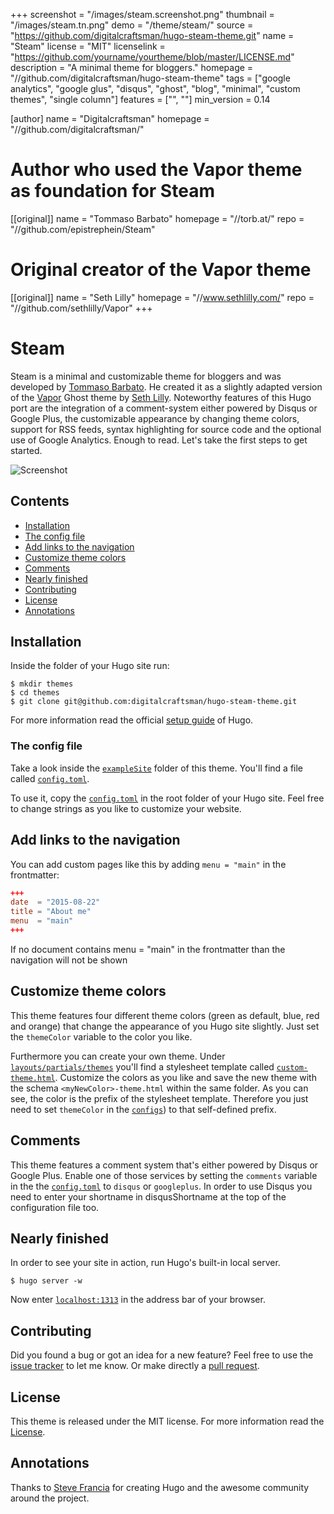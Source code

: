 +++
screenshot = "/images/steam.screenshot.png"
thumbnail = "/images/steam.tn.png"
demo = "/theme/steam/"
source = "https://github.com/digitalcraftsman/hugo-steam-theme.git"
name = "Steam"
license = "MIT"
licenselink = "https://github.com/yourname/yourtheme/blob/master/LICENSE.md"
description = "A minimal theme for bloggers."
homepage = "//github.com/digitalcraftsman/hugo-steam-theme"
tags = ["google analytics", "google glus", "disqus", "ghost", "blog", "minimal", "custom themes", "single column"]
features = ["", ""]
min_version = 0.14

[author]
  name = "Digitalcraftsman"
  homepage = "//github.com/digitalcraftsman/"

# Author who used the Vapor theme as foundation for Steam
[[original]]
  name = "Tommaso Barbato"
  homepage = "//torb.at/"
  repo = "//github.com/epistrephein/Steam"

# Original creator of the Vapor theme
[[original]]
  name = "Seth Lilly"
  homepage = "//www.sethlilly.com/"
  repo = "//github.com/sethlilly/Vapor"
+++

# Steam

Steam is a minimal and customizable theme for bloggers and was developed by [Tommaso Barbato](//github.com/epistrephein). He created it as a slightly adapted version of the [Vapor](//github.com/sethlilly/Vapor) Ghost theme by [Seth Lilly](//github.com/sethlilly). Noteworthy features of this Hugo port are the integration of a comment-system either powered by Disqus or Google Plus, the customizable appearance by changing theme colors, support for RSS feeds, syntax highlighting for source code and the optional use of Google Analytics. Enough to read. Let's take the first steps to get started.

![Screenshot](https://raw.githubusercontent.com/digitalcraftsman/hugo-steam-theme/dev/images/screenshot.png)


## Contents

- [Installation](#installation)
- [The config file](#the-config-file)
- [Add links to the navigation](#add-links-to-the-navigation)
- [Customize theme colors](#customize-theme-colors)
- [Comments](#comments)
- [Nearly finished](#nearly-finished)
- [Contributing](#contributing)
- [License](#license)
- [Annotations](#annotations)


## Installation

Inside the folder of your Hugo site run:

    $ mkdir themes
    $ cd themes
    $ git clone git@github.com:digitalcraftsman/hugo-steam-theme.git

For more information read the official [setup guide](//gohugo.io/overview/installing/) of Hugo.

### The config file

Take a look inside the [`exampleSite`](//github.com/digitalcraftsman/hugo-steam-theme/blob/dev/exampleSite/) folder of this theme. You'll find a file called [`config.toml`](//github.com/digitalcraftsman/hugo-steam-theme/blob/dev/exampleSite/config.toml).

To use it, copy the [`config.toml`](//github.com/digitalcraftsman/hugo-steam-theme/blob/dev/exampleSite/config.toml) in the root folder of your Hugo site. Feel free to change strings as you like to customize your website.

## Add links to the navigation

You can add custom pages like this by adding `menu = "main"` in the frontmatter:

```toml
+++
date  = "2015-08-22"
title = "About me"
menu  = "main"
+++
```

If no document contains menu = "main" in the frontmatter than the navigation will not be shown


## Customize theme colors

This theme features four different theme colors (green as default, blue, red and orange) that change the appearance of you Hugo site slightly. Just set the `themeColor` variable to the color you like.

Furthermore you can create your own theme. Under [`layouts/partials/themes`](//github.com/digitalcraftsman/hugo-steam-theme/tree/dev/layouts/partials/themes) you'll find a stylesheet template called [`custom-theme.html`](//github.com/digitalcraftsman/hugo-steam-theme/blob/dev/layouts/partials/themes/custom-theme.html). Customize the colors as you like and save the new theme with the schema `<myNewColor>-theme.html` within the same folder. As you can see, the color is the prefix of the stylesheet template. Therefore you just need to set `themeColor` in the [`configs`](//github.com/digitalcraftsman/hugo-steam-theme/blob/dev/exampleSite/config.toml)) to that self-defined prefix. 

## Comments

This theme features a comment system that's either powered by Disqus or Google Plus. Enable one of those services by setting the `comments` variable in the the [`config.toml`](//github.com/digitalcraftsman/hugo-steam-theme/blob/dev/exampleSite/config.toml) to `disqus` or `googleplus`. In order to use Disqus you need to enter your shortname in disqusShortname at the top of the configuration file too.

## Nearly finished

In order to see your site in action, run Hugo's built-in local server. 

    $ hugo server -w

Now enter [`localhost:1313`](http://localhost:1313) in the address bar of your browser.


## Contributing

Did you found a bug or got an idea for a new feature? Feel free to use the [issue tracker](//github.com/digitalcraftsman/hugo-steam-theme/issues) to let me know. Or make directly a [pull request](//github.com/digitalcraftsman/hugo-steam-theme/pulls).


## License

This theme is released under the MIT license. For more information read the [License](//github.com/digitalcraftsman/hugo-steam-theme/blob/master/LICENSE.md).


## Annotations

Thanks to [Steve Francia](//github.com/spf13) for creating Hugo and the awesome community around the project.
